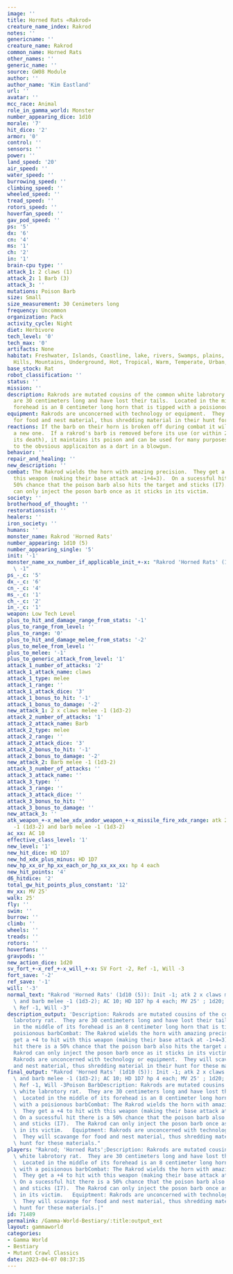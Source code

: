 ```yaml
---
image: ''
title: Horned Rats «Rakrod»
creature_name_index: Rakrod
notes: ''
genericname: ''
creature_name: Rakrod
common_name: Horned Rats
other_names: ''
generic_name: ''
source: GW08 Module
author: ''
author_name: 'Kim Eastland'
url: ''
avatar: ''
mcc_race: Animal
role_in_gamma_world: Monster
number_appearing_dice: 1d10
morale: '7'
hit_dice: '2'
armor: '0'
control: ''
sensors: ''
power: ''
land_speed: '20'
air_speed: ''
water_speed: ''
burrowing_speed: ''
climbing_speed: ''
wheeled_speed: ''
tread_speed: ''
rotors_speed: ''
hoverfan_speed: ''
gav_pod_speed: ''
ps: '5'
dx: '6'
cn: '4'
ms: '1'
ch: '2'
in: '1'
brain-cpu type: ''
attack_1: 2 claws (1)
attack_2: 1 Barb (3)
attack_3: ''
mutations: Poison Barb
size: Small
size_measurement: 30 Cenimeters long
frequency: Uncommon
organization: Pack
activity_cycle: Night
diet: Herbivore
tech_level: '0'
tech_max: '0'
artifacts: None
habitat: Freshwater, Islands, Coastline, lake, rivers, Swamps, plains, desert, forest,
  Hills, Mountains, Underground, Hot, Tropical, Warm, Temperate, Urban, Rural, Ruins
base_stock: Rat
robot_classification: ''
status: ''
mission: ''
description: Rakrods are mutated cousins of the common white labrotory rat.  They
  are 30 centimeters long and have lost their tails.  Located in the middle of its
  forehead is an 8 centimeter long horn that is tipped with a poisionous barb
equipment: Rakrods are unconcerned with technology or equipment.  They will scavange
  for food and nest material, thus shredding material in their hunt for these materials.
reactions: If the barb on their horn is broken off during combat it will take grow
  a new one.  If a rakrod's barb is removed before its use (or within 2 actions after
  its death), it maintains its poison and can be used for many purposes in addition
  to the obvsious applicaiton as a dart in a blowgun.
behavior: ''
repair_and_healing: ''
new_description: ''
combat: The Rakrod wields the horn with amazing precision.  They get a +4 to hit with
  this weapon (making their base attack at -1+4=3).  On a sucessful hit there is a
  50% chance that the poison barb also hits the target and sticks (I7).  The Rakrod
  can only inject the poson barb once as it sticks in its victim.
society: ''
brotherhood_of_thought: ''
restorationsist: ''
healers: ''
iron_society: ''
humans: ''
monster_name: Rakrod 'Horned Rats'
number_appearing: 1d10 (5)
number_appearing_single: '5'
init: '-1'
monster_name_xx_number_if_applicable_init_+-x: "Rakrod 'Horned Rats' (1d10 (5)): Init\
  \ -1"
ps_-_c: '5'
dx_-_c: '6'
cn_-_c: '4'
ms_-_c: '1'
ch_-_c: '2'
in_-_c: '1'
weapon: Low Tech Level
plus_to_hit_and_damage_range_from_stats: '-1'
plus_to_range_from_level: ''
plus_to_range: '0'
plus_to_hit_and_damage_melee_from_stats: '-2'
plus_to_melee_from_level: ''
plus_to_melee: '-1'
plus_to_generic_attack_from_level: '1'
attack_1_number_of_attacks: '2'
attack_1_attack_name: claws
attack_1_type: melee
attack_1_range: ''
attack_1_attack_dice: '3'
attack_1_bonus_to_hit: '-1'
attack_1_bonus_to_damage: '-2'
new_attack_1: 2 x claws melee -1 (1d3-2)
attack_2_number_of_attacks: '1'
attack_2_attack_name: Barb
attack_2_type: melee
attack_2_range: ''
attack_2_attack_dice: '3'
attack_2_bonus_to_hit: '-1'
attack_2_bonus_to_damage: '-2'
new_attack_2: Barb melee -1 (1d3-2)
attack_3_number_of_attacks: ''
attack_3_attack_name: ''
attack_3_type: ''
attack_3_range: ''
attack_3_attack_dice: ''
attack_3_bonus_to_hit: ''
attack_3_bonus_to_damage: ''
new_attack_3: ''
atk_weapon_+-x_melee_xdx_andor_weapon_+-x_missile_fire_xdx_range: atk 2 x claws melee
  -1 (1d3-2) and barb melee -1 (1d3-2)
ac_xx: AC 10
effective_class_level: '1'
new_level: '1'
new_hit_dice: HD 1D7
new_hd_xdx_plus_minus: HD 1D7
new_hp_xx_or_hp_xx_each_or_hp_xx_xx_xx: hp 4 each
new_hit_points: '4'
d6_hitdice: '2'
total_gw_hit_points_plus_constant: '12'
mv_xx: MV 25'
walk: 25'
fly: ''
swim: ''
burrow: ''
climb: ''
wheels: ''
treads: ''
rotors: ''
hoverfans: ''
gravpods: ''
new_action_dice: 1d20
sv_fort_+-x_ref_+-x_will_+-x: SV Fort -2, Ref -1, Will -3
fort_save: '-2'
ref_save: '-1'
will: '-3'
normal_text: "Rakrod 'Horned Rats' (1d10 (5)): Init -1; atk 2 x claws melee -1 (1d3-2)\
  \ and barb melee -1 (1d3-2); AC 10; HD 1D7 hp 4 each; MV 25' ; 1d20; SV Fort -2,\
  \ Ref -1, Will -3"
description_output: 'Description: Rakrods are mutated cousins of the common white
  labrotory rat.  They are 30 centimeters long and have lost their tails.  Located
  in the middle of its forehead is an 8 centimeter long horn that is tipped with a
  poisionous barbCombat: The Rakrod wields the horn with amazing precision.  They
  get a +4 to hit with this weapon (making their base attack at -1+4=3).  On a sucessful
  hit there is a 50% chance that the poison barb also hits the target and sticks (I7).  The
  Rakrod can only inject the poson barb once as it sticks in its victim.   Equiptment:
  Rakrods are unconcerned with technology or equipment.  They will scavange for food
  and nest material, thus shredding material in their hunt for these materials.'
final_output: "Rakrod 'Horned Rats' (1d10 (5)): Init -1; atk 2 x claws melee -1 (1d3-2)\
  \ and barb melee -1 (1d3-2); AC 10; HD 1D7 hp 4 each; MV 25' ; 1d20; SV Fort -2,\
  \ Ref -1, Will -3Poison BarbDescription: Rakrods are mutated cousins of the common\
  \ white labrotory rat.  They are 30 centimeters long and have lost their tails.\
  \  Located in the middle of its forehead is an 8 centimeter long horn that is tipped\
  \ with a poisionous barbCombat: The Rakrod wields the horn with amazing precision.\
  \  They get a +4 to hit with this weapon (making their base attack at -1+4=3). \
  \ On a sucessful hit there is a 50% chance that the poison barb also hits the target\
  \ and sticks (I7).  The Rakrod can only inject the poson barb once as it sticks\
  \ in its victim.   Equiptment: Rakrods are unconcerned with technology or equipment.\
  \  They will scavange for food and nest material, thus shredding material in their\
  \ hunt for these materials."
players: "Rakrod; 'Horned Rats';Description: Rakrods are mutated cousins of the common\
  \ white labrotory rat.  They are 30 centimeters long and have lost their tails.\
  \  Located in the middle of its forehead is an 8 centimeter long horn that is tipped\
  \ with a poisionous barbCombat: The Rakrod wields the horn with amazing precision.\
  \  They get a +4 to hit with this weapon (making their base attack at -1+4=3). \
  \ On a sucessful hit there is a 50% chance that the poison barb also hits the target\
  \ and sticks (I7).  The Rakrod can only inject the poson barb once as it sticks\
  \ in its victim.   Equiptment: Rakrods are unconcerned with technology or equipment.\
  \  They will scavange for food and nest material, thus shredding material in their\
  \ hunt for these materials.|"
id: 71489
permalink: /Gamma-World-Bestiary/:title:output_ext
layout: gammaworld
categories:
- Gamma World
- Bestiary
- Mutant Crawl Classics
date: 2023-04-07 08:37:35
---
```

